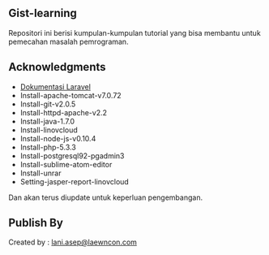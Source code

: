 ## Gist-learning

Repositori ini berisi kumpulan-kumpulan tutorial yang bisa membantu untuk pemecahan masalah pemrograman.

## Acknowledgments
* [Dokumentasi Laravel](https://laniasepsutisna.gitbooks.io/laravel/content/)
* Install-apache-tomcat-v7.0.72
* Install-git-v2.0.5
* Install-httpd-apache-v2.2
* Install-java-1.7.0
* Install-linovcloud
* Install-node-js-v0.10.4
* Install-php-5.3.3
* Install-postgresql92-pgadmin3
* Install-sublime-atom-editor
* Install-unrar
* Setting-jasper-report-linovcloud


Dan akan terus diupdate untuk keperluan pengembangan.

## Publish By
Created by : lani.asep@laewncon.com
